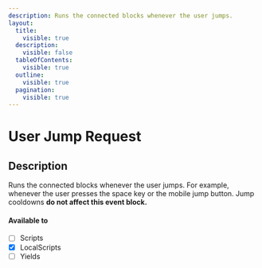```yaml
---
description: Runs the connected blocks whenever the user jumps.
layout:
  title:
    visible: true
  description:
    visible: false
  tableOfContents:
    visible: true
  outline:
    visible: true
  pagination:
    visible: true
---
```


# User Jump Request

## Description

Runs the connected blocks whenever the user jumps. For example, whenever the user presses the space key or the mobile jump button. Jump cooldowns **do not affect this event block.**

[//]: <Is the mobile jump button supported? I wonder if that bug is fixed.>

#### Available to

* [ ] Scripts
* [x] LocalScripts
* [ ] Yields
